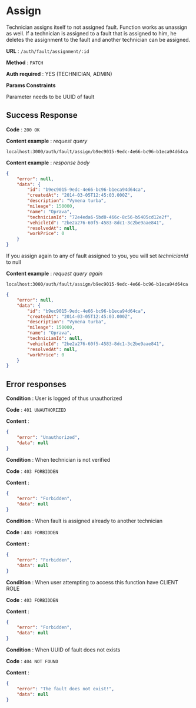 # Assign

Technician assigns itself to not assigned fault. Function works as unassign as well.
If a technician is assigned to a fault that is assigned to him, he deletes the assignment to the fault and another technician can be assigned.

**URL** : `/auth/fault/assignment/:id`

**Method** : `PATCH`

**Auth required** : YES (TECHNICIAN, ADMIN)

**Params Constraints**

Parameter needs to be UUID of fault



## Success Response

**Code** : `200 OK`

**Content example** : *request query*
```code
localhost:3000/auth/fault/assign/b9ec9015-9edc-4e66-bc96-b1eca94d64ca
```

**Content example** : *response body*
```json
{
	"error": null,
	"data": {
		"id": "b9ec9015-9edc-4e66-bc96-b1eca94d64ca",
		"createdAt": "2014-03-05T12:45:03.000Z",
		"description": "Vymena turba",
		"mileage": 150000,
		"name": "Oprava",
		"technicianId": "72e4eda6-5bd0-466c-8c56-b5405cd12e2f",
		"vehicleId": "2be2a276-60f5-4583-8dc1-3c2be9aae841",
		"resolvedAt": null,
		"workPrice": 0
	}
}
```
If you assign again to any of fault assigned to you, you will set *technicianId* to null

**Content example** : *request query again*
```code
localhost:3000/auth/fault/assign/b9ec9015-9edc-4e66-bc96-b1eca94d64ca
```
```json
{
	"error": null,
	"data": {
		"id": "b9ec9015-9edc-4e66-bc96-b1eca94d64ca",
		"createdAt": "2014-03-05T12:45:03.000Z",
		"description": "Vymena turba",
		"mileage": 150000,
		"name": "Oprava",
		"technicianId": null,
		"vehicleId": "2be2a276-60f5-4583-8dc1-3c2be9aae841",
		"resolvedAt": null,
		"workPrice": 0
	}
}
```


## Error responses



**Condition** : User is logged of thus unauthorized

**Code** : `401 UNAUTHORIZED`

**Content** :
```json
{
	"error": "Unauthorized",
	"data": null
}
```

**Condition** : When technician is not verified

**Code** : `403 FORBIDDEN`

**Content** :

```json
{
	"error": "Forbidden",
	"data": null
}
```

**Condition** : When fault is assigned already to another technician

**Code** : `403 FORBIDDEN`

**Content** :

```json
{
	"error": "Forbidden",
	"data": null
}
```

**Condition** : When user attempting to access this function have CLIENT ROLE

**Code** : `403 FORBIDDEN`

**Content** :

```json
{
	"error": "Forbidden",
	"data": null
}
```


**Condition** : When UUID of fault does not exists

**Code** : `404 NOT FOUND`

**Content** :

```json
{
	"error": "The fault does not exist!",
	"data": null
}
```
